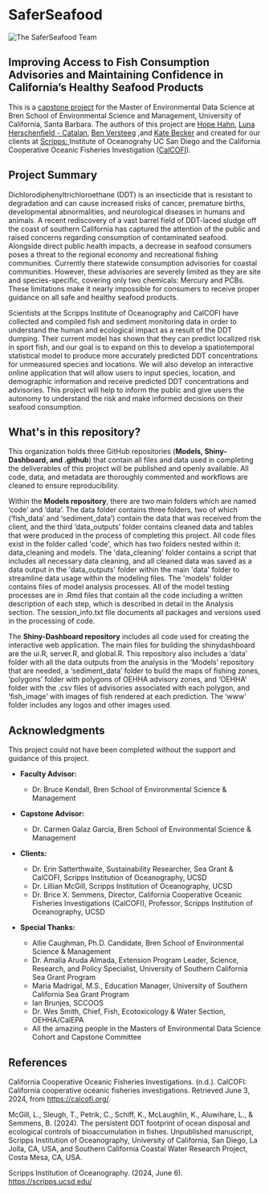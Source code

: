 # SaferSeafood 

![The SaferSeafood Team](/SaferSeafood/team-saferseafood.jpg)

## Improving Access to Fish Consumption Advisories and Maintaining Confidence in California’s Healthy Seafood Products

This is a [capstone project](https://bren.ucsb.edu/projects/improving-access-fish-consumption-advisories-and-maintaining-confidence-californias) for the Master of Environmental Data Science at Bren School of Environmental Science and Management, University of California, Santa Barbara. The authors of this project are [Hope Hahn](https://github.com/h-hahn), [Luna Herschenfield - Catalan](https://github.com/lunacatalan), [Ben Versteeg](https://github.com/BenVerst) ,and [Kate Becker](https://github.com/kateebeckerr) and created for our clients at [Scripps: ](https://scripps.ucsd.edu) Institute of Oceanograhy UC San Diego  and the California Cooperative Oceanic Fisheries Investigation ([CalCOFI](https://calcofi.org/)). 


## Project Summary

Dichlorodiphenyltrichloroethane (DDT) is an insecticide that is resistant to degradation and can cause increased risks of cancer, premature births, developmental abnormalities, and neurological diseases in humans and animals. A recent rediscovery of a vast barrel field of DDT-laced sludge off the coast of southern California has captured the attention of the public and raised concerns regarding consumption of contaminated seafood. Alongside direct public health impacts, a decrease in seafood consumers poses a threat to the regional economy and recreational fishing communities. Currently there statewide consumption advisories for coastal communities. However, these advisories are severely limited as they are site and species-specific, covering only two chemicals: Mercury and PCBs. These limitations make it nearly impossible for consumers to receive proper guidance on all safe and healthy seafood products. 

Scientists at the Scripps Institute of Oceanography and CalCOFI have collected and compiled fish and sediment monitoring data in order to understand the human and ecological impact as a result of the DDT dumping. Their current model has shown that they can predict localized risk in sport fish, and our goal is to expand on this to develop a spatiotemporal statistical model to produce more accurately predicted DDT concentrations for unmeasured species and locations. We will also develop an interactive online application that will allow users to input species, location, and demographic information and receive predicted DDT concentrations and advisories. This project will help to inform the public and give users the autonomy to understand the risk and make informed decisions on their seafood consumption.

## What's in this repository?
This organization holds three GitHub repositories (**Models, Shiny-Dashboard, and .github**) that contain all files and data used in completing the deliverables of this project will be published and openly available. All code, data, and metadata are thoroughly commented and workflows are cleaned to ensure reproducibility.

Within the **Models repository**, there are two main folders which are named ‘code’ and ‘data’. The data folder contains three folders, two of which (‘fish_data’ and ‘sediment_data’) contain the data that was received from the client, and the third ‘data_outputs’ folder contains cleaned data and tables that were produced in the process of completing this project. All code files exist in the folder called 'code', which has two folders nested within it: data_cleaning and models. The 'data_cleaning' folder contains a script that includes all necessary data cleaning, and all cleaned data was saved as a data output in the 'data_outputs' folder within the main 'data' folder to streamline data usage within the modeling files. The 'models' folder contains files of model analysis processes. All of the model testing processes are in .Rmd files that contain all the code including a written description of each step, which is described in detail in the Analysis section. The session_info.txt file documents all packages and versions used in the processing of code.

The **Shiny-Dashboard repository** includes all code used for creating the interactive web application. The main files for building the shinydashboard are the ui.R, server.R, and global.R. This repository also includes a ‘data’ folder with all the data outputs from the analysis in the ‘Models’ repository that are needed, a ‘sediment_data’ folder to build the maps of fishing zones, ‘polygons’ folder with polygons of OEHHA advisory zones, and ‘OEHHA’ folder with the .csv files of advisories associated with each polygon, and ‘fish_image’ with images of fish rendered at each prediction. The ‘www’ folder includes any logos and other images used.


## Acknowledgments 

This project could not have been completed without the support and guidance of this project.

- **Faculty Advisor:**
  - Dr. Bruce Kendall, Bren School of Environmental Science & Management

- **Capstone Advisor:**
  - Dr. Carmen Galaz García, Bren School of Environmental Science & Management

- **Clients:**
  - Dr. Erin Satterthwaite, Sustainability Researcher, Sea Grant & CalCOFI, Scripps Institution of Oceanography, UCSD
  - Dr. Lillian McGill, Scripps Institution of Oceanography, UCSD
  - Dr. Brice X. Semmens, Director, California Cooperative Oceanic Fisheries Investigations (CalCOFI), Professor, Scripps Institution of Oceanography, UCSD

- **Special Thanks:**
  - Allie Caughman, Ph.D. Candidate, Bren School of Environmental Science & Management
  - Dr. Amalia Aruda Almada, Extension Program Leader, Science, Research, and Policy Specialist, University of Southern California Sea Grant Program
  - Maria Madrigal, M.S., Education Manager, University of Southern California Sea Grant Program
  - Ian Brunjes, SCCOOS
  - Dr. Wes Smith, Chief, Fish, Ecotoxicology & Water Section, OEHHA/CalEPA
  - All the amazing people in the Masters of Environmental Data Science Cohort and Capstone Committee

## References 
California Cooperative Oceanic Fisheries Investigations. (n.d.). CalCOFI: California cooperative oceanic fisheries investigations. Retrieved June 3, 2024, from https://calcofi.org/.

McGill, L., Sleugh, T., Petrik, C., Schiff, K., McLaughlin, K., Aluwihare, L., & Semmens, B. (2024).
The persistent DDT footprint of ocean disposal and ecological controls of bioaccumulation in fishes. Unpublished manuscript, Scripps Institution of Oceanography, University of California, San Diego, La Jolla, CA, USA, and Southern California Coastal Water Research Project, Costa Mesa, CA, USA.

Scripps Institution of Oceanography. (2024, June 6). https://scripps.ucsd.edu/ 

